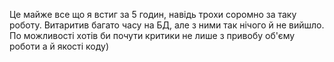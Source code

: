 Це майже все що я встиг за 5 годин, навідь трохи соромно за таку роботу. Витаритив багато часу на БД, але з ними так нічого й не вийшло. По можливості хотів би почути критики не лише з привобу об'єму роботи а й якості коду)
